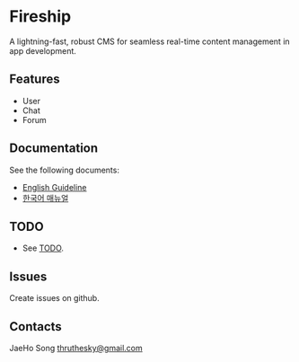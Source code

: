 # Fireship

A lightning-fast, robust CMS for seamless real-time content management in app development.


## Features

- User
- Chat
- Forum


## Documentation


See the following documents:

- [English Guideline](https://thruthesky.github.io/fireship/)
- [한국어 매뉴얼]()


## TODO

- See [TODO](todo.md).


## Issues

Create issues on github.


## Contacts

JaeHo Song
thruthesky@gmail.com
